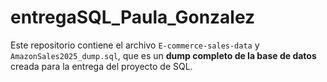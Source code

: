 # entregaSQL_Paula_Gonzalez

Este repositorio contiene el archivo `E-commerce-sales-data` y `AmazonSales2025_dump.sql`, que es un **dump completo de la base de datos** creada para la entrega del proyecto de SQL.
